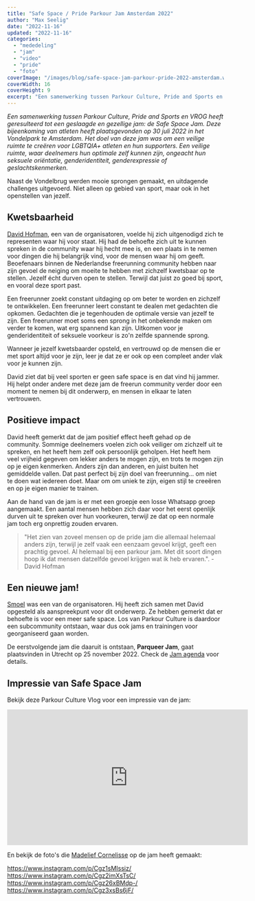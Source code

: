 ```yaml
---
title: "Safe Space / Pride Parkour Jam Amsterdam 2022"
author: "Max Seelig"
date: "2022-11-16"
updated: "2022-11-16"
categories: 
  - "mededeling"
  - "jam"
  - "video"
  - "pride"
  - "foto"
coverImage: "/images/blog/safe-space-jam-parkour-pride-2022-amsterdam.webp"
coverWidth: 16
coverHeight: 9
excerpt: "Een samenwerking tussen Parkour Culture, Pride and Sports en VROG heeft geresulteerd tot een geslaagde en gezellige jam: de Safe Space Jam. Deze bijeenkoming van atleten heeft plaatsgevonden op 30 juli 2022 in het Vondelpark te Amsterdam. Het doel van deze jam was om een veilige ruimte te creëren voor LGBTQIA+ atleten en hun supporters. Een veilige ruimte, waar deelnemers hun optimale zelf kunnen zijn, ongeacht hun seksuele oriëntatie, genderidentiteit, genderexpressie of geslachtskenmerken."
---
```


*Een samenwerking tussen Parkour Culture, Pride and Sports en VROG heeft geresulteerd tot een geslaagde en gezellige jam: de Safe Space Jam. Deze bijeenkoming van atleten heeft plaatsgevonden op 30 juli 2022 in het Vondelpark te Amsterdam. Het doel van deze jam was om een veilige ruimte te creëren voor LGBTQIA+ atleten en hun supporters. Een veilige ruimte, waar deelnemers hun optimale zelf kunnen zijn, ongeacht hun seksuele oriëntatie, genderidentiteit, genderexpressie of geslachtskenmerken.*

Naast de Vondelbrug werden mooie sprongen gemaakt, en uitdagende challenges uitgevoerd. Niet alleen op gebied van sport, maar ook in het openstellen van jezelf. 

## Kwetsbaarheid

<a href="https://www.instagram.com/david_hofman._/" target="_blank" rel="nofollow">David Hofman</a>, een van de organisatoren, voelde hij zich uitgenodigd zich te representen waar hij voor staat. Hij had de behoefte zich uit te kunnen spreken in de community waar hij hecht mee is, en een plaats in te nemen voor dingen die hij belangrijk vind, voor de mensen waar hij om geeft. 
Beoefenaars binnen de Nederlandse freerunning community hebben naar zijn gevoel de neiging om moeite te hebben met zichzelf kwetsbaar op te stellen. Jezelf écht durven open te stellen. Terwijl dat juist zo goed bij sport, en vooral deze sport past.

Een freerunner zoekt constant uitdaging op om beter te worden en zichzelf te ontwikkelen. Een freerunner leert constant te dealen met gedachten die opkomen. Gedachten die je tegenhouden de optimale versie van jezelf te zijn. Een freerunner moet soms een sprong in het onbekende maken om verder te komen, wat erg spannend kan zijn. Uitkomen voor je genderidentiteit of seksuele voorkeur is zo'n zelfde spannende sprong. 

Wanneer je jezelf kwetsbaarder opsteld, en vertrouwd op de mensen die er met sport altijd voor je zijn, leer je dat ze er ook op een compleet ander vlak voor je kunnen zijn. 

David ziet dat bij veel sporten er geen safe space is en dat vind hij jammer. Hij helpt onder andere met deze jam de freerun community verder door een moment te nemen bij dit onderwerp, en mensen in elkaar te laten vertrouwen. 

## Positieve impact

David heeft gemerkt dat de jam positief effect heeft gehad op de community. Sommige deelnemers voelen zich ook veiliger om zichzelf uit te spreken, en het heeft hem zelf ook persoonlijk geholpen. Het heeft hem veel vrijheid gegeven om lekker anders te mogen zijn, en trots te mogen zijn op je eigen kenmerken. Anders zijn dan anderen, en juist buiten het gemiddelde vallen. Dat past perfect bij zijn doel van freerunning... om niet te doen wat iedereen doet. Maar om om uniek te zijn, eigen stijl te creeëren en op je eigen manier te trainen.

Aan de hand van de jam is er met een groepje een losse Whatsapp groep aangemaakt. Een aantal mensen hebben zich daar voor het eerst openlijk durven uit te spreken over hun voorkeuren, terwijl ze dat op een normale jam toch erg onprettig zouden ervaren. 

> "Het zien van zoveel mensen op de pride jam die allemaal helemaal anders zijn, terwijl je zelf vaak een eenzaam gevoel krijgt, geeft een prachtig gevoel. Al helemaal bij een parkour jam. Met dit soort dingen hoop ik dat mensen datzelfde gevoel krijgen wat ik heb ervaren.".
> -David Hofman

## Een nieuwe jam!

<a href="https://www.instagram.com/smoel_pk/" target="_blank" rel="nofollow">Smoel</a> was een van de organisatoren. Hij heeft zich samen met David opgesteld als aanspreekpunt voor dit onderwerp. Ze hebben gemerkt dat er behoefte is voor een meer safe space. Los van Parkour Culture is daardoor een subcommunity ontstaan, waar dus ook jams en trainingen voor georganiseerd gaan worden.

De eerstvolgende jam die daaruit is ontstaan, **Parqueer Jam**, gaat plaatsvinden in Utrecht op 25 november 2022. Check de [Jam agenda](https://www.pkfr.nl/jams) voor details. 
 

## Impressie van Safe Space Jam
Bekijk deze Parkour Culture Vlog voor een impressie van de jam:
<iframe width="560" height="315" src="https://www.youtube-nocookie.com/embed/QgtheE5zv-0" title="YouTube video player" frameborder="0" allow="accelerometer; autoplay; clipboard-write; encrypted-media; gyroscope; picture-in-picture" allowfullscreen></iframe>

En bekijk de foto's die [Madelief Cornelisse](https://www.instagram.com/madelief_photographs/) op de jam heeft gemaakt:

https://www.instagram.com/p/Cgz1sMIssiz/
https://www.instagram.com/p/Cgz2imXsTsC/
https://www.instagram.com/p/Cgz26xBMdp-/
https://www.instagram.com/p/Cgz3xsBs6jF/